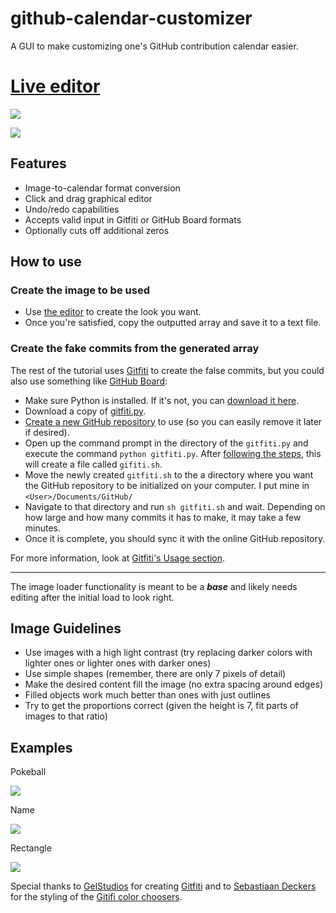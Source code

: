 # github-calendar-customizer
A GUI to make customizing one's GitHub contribution calendar easier. 

# [Live editor](http://codepen.io/Zeaklous/full/PzVRBy/)

![](http://i.imgur.com/t3AW7xF.jpg)

![](http://i.imgur.com/UPdgPCE.png)

## Features

- Image-to-calendar format conversion
- Click and drag graphical editor
- Undo/redo capabilities
- Accepts valid input in Gitfiti or GitHub Board formats
- Optionally cuts off additional zeros

## How to use

### Create the image to be used

- Use [the editor](http://codepen.io/Zeaklous/full/PzVRBy/) to create the look you want.
- Once you're satisfied, copy the outputted array and save it to a text file.

### Create the fake commits from the generated array

The rest of the tutorial uses [Gitfiti](https://github.com/gelstudios/gitfiti) to create the false commits, but you could also use something like [GitHub Board](https://github.com/bayandin/github-board):

- Make sure Python is installed. If it's not, you can [download it here](https://www.python.org/downloads/).
- Download a copy of [gitfiti.py](https://github.com/gelstudios/gitfiti/blob/master/gitfiti.py).
- [Create a new GitHub repository](https://help.github.com/articles/create-a-repo/) to use (so you can easily remove it later if desired).
- Open up the command prompt in the directory of the `gitfiti.py` and execute the command `python gitfiti.py`. After [following the steps](http://i.imgur.com/qjgqoEk.png), this will create a file called `gifiti.sh`.
- Move the newly created `gitfiti.sh` to the a directory where you want the GitHub repository to be initialized on your computer. I put mine in `<User>/Documents/GitHub/`
- Navigate to that directory and run `sh gitfiti.sh` and wait. Depending on how large and how many commits it has to make, it may take a few minutes.
- Once it is complete, you should sync it with the online GitHub repository.

For more information, look at [Gitfiti's Usage section](https://github.com/gelstudios/gitfiti#usage).

___

The image loader functionality is meant to be a ***base*** and likely needs editing after the initial load to look right.

## Image Guidelines

- Use images with a high light contrast (try replacing darker colors with lighter ones or lighter ones with darker ones)
- Use simple shapes (remember, there are only 7 pixels of detail)
- Make the desired content fill the image (no extra spacing around edges)
- Filled objects work much better than ones with just outlines
- Try to get the proportions correct (given the height is 7, fit parts of images to that ratio)


## Examples

Pokeball

![](http://i.imgur.com/96Ah7dw.png)

Name

![](http://i.imgur.com/5tAmj24.png)

Rectangle

![](http://imgur.com/nyP35KK.png)


Special thanks to [GelStudios](https://github.com/gelstudios) for creating [Gitfiti](https://github.com/gelstudios/gitfiti) and to [Sebastiaan Deckers](https://github.com/cbas) for the styling of the [Gitifi color choosers](http://codepen.io/cbas/pen/vOXeKV).